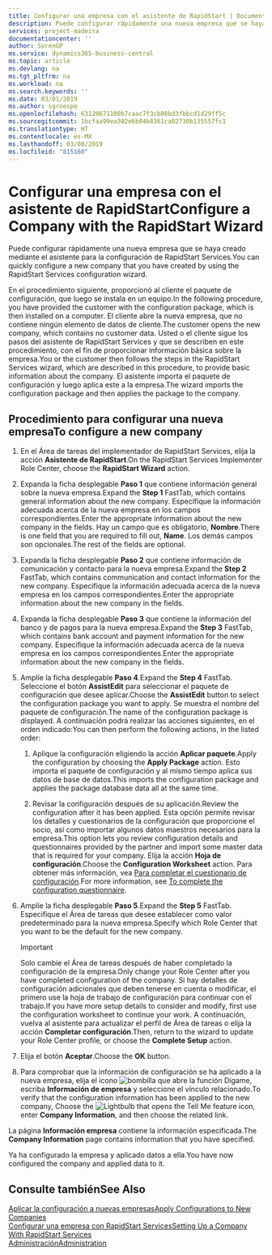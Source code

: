 ```yaml
---
title: Configurar una empresa con el asistente de RapidStart | Documentos de Microsoft
description: Puede configurar rápidamente una nueva empresa que se haya creado mediante el asistente para la configuración de RapidStart Services.
services: project-madeira
documentationcenter: ''
author: SorenGP
ms.service: dynamics365-business-central
ms.topic: article
ms.devlang: na
ms.tgt_pltfrm: na
ms.workload: na
ms.search.keywords: ''
ms.date: 03/01/2019
ms.author: sgroespe
ms.openlocfilehash: 63120671100b7caac7f3cb08bd3fbbcd1d29ff5c
ms.sourcegitcommit: 1bcfaa99ea302e6b84b8361ca02730b135557fc1
ms.translationtype: HT
ms.contentlocale: es-MX
ms.lasthandoff: 03/08/2019
ms.locfileid: "815160"
---
```

# <a name="configure-a-company-with-the-rapidstart-wizard"></a><span data-ttu-id="efc59-103">Configurar una empresa con el asistente de RapidStart</span><span class="sxs-lookup"><span data-stu-id="efc59-103">Configure a Company with the RapidStart Wizard</span></span>
<span data-ttu-id="efc59-104">Puede configurar rápidamente una nueva empresa que se haya creado mediante el asistente para la configuración de RapidStart Services.</span><span class="sxs-lookup"><span data-stu-id="efc59-104">You can quickly configure a new company that you have created by using the RapidStart Services configuration wizard.</span></span>

<span data-ttu-id="efc59-105">En el procedimiento siguiente, proporcionó al cliente el paquete de configuración, que luego se instala en un equipo.</span><span class="sxs-lookup"><span data-stu-id="efc59-105">In the following procedure, you have provided the customer with the configuration package, which is then installed on a computer.</span></span> <span data-ttu-id="efc59-106">El cliente abre la nueva empresa, que no contiene ningún elemento de datos de cliente.</span><span class="sxs-lookup"><span data-stu-id="efc59-106">The customer opens the new company, which contains no customer data.</span></span> <span data-ttu-id="efc59-107">Usted o el cliente sigue los pasos del asistente de RapidStart Services y que se describen en este procedimiento, con el fin de proporcionar información básica sobre la empresa.</span><span class="sxs-lookup"><span data-stu-id="efc59-107">You or the customer then follows the steps in the RapidStart Services wizard, which are described in this procedure, to provide basic information about the company.</span></span> <span data-ttu-id="efc59-108">El asistente importa el paquete de configuración y luego aplica este a la empresa.</span><span class="sxs-lookup"><span data-stu-id="efc59-108">The wizard imports the configuration package and then applies the package to the company.</span></span>  

## <a name="to-configure-a-new-company"></a><span data-ttu-id="efc59-109">Procedimiento para configurar una nueva empresa</span><span class="sxs-lookup"><span data-stu-id="efc59-109">To configure a new company</span></span>  
1. <span data-ttu-id="efc59-110">En el Área de tareas del implementador de RapidStart Services, elija la acción **Asistente de RapidStart**.</span><span class="sxs-lookup"><span data-stu-id="efc59-110">On the RapidStart Services Implementer Role Center, choose the **RapidStart Wizard** action.</span></span>  
2. <span data-ttu-id="efc59-111">Expanda la ficha desplegable **Paso 1** que contiene información general sobre la nueva empresa.</span><span class="sxs-lookup"><span data-stu-id="efc59-111">Expand the **Step 1** FastTab, which contains general information about the new company.</span></span> <span data-ttu-id="efc59-112">Especifique la información adecuada acerca de la nueva empresa en los campos correspondientes.</span><span class="sxs-lookup"><span data-stu-id="efc59-112">Enter the appropriate information about the new company in the fields.</span></span> <span data-ttu-id="efc59-113">Hay un campo que es obligatorio, **Nombre**.</span><span class="sxs-lookup"><span data-stu-id="efc59-113">There is one field that you are required to fill out, **Name**.</span></span> <span data-ttu-id="efc59-114">Los demás campos son opcionales.</span><span class="sxs-lookup"><span data-stu-id="efc59-114">The rest of the fields are optional.</span></span>  
3. <span data-ttu-id="efc59-115">Expanda la ficha desplegable **Paso 2** que contiene información de comunicación y contacto para la nueva empresa.</span><span class="sxs-lookup"><span data-stu-id="efc59-115">Expand the **Step 2** FastTab, which contains communication and contact information for the new company.</span></span> <span data-ttu-id="efc59-116">Especifique la información adecuada acerca de la nueva empresa en los campos correspondientes.</span><span class="sxs-lookup"><span data-stu-id="efc59-116">Enter the appropriate information about the new company in the fields.</span></span>
4. <span data-ttu-id="efc59-117">Expanda la ficha desplegable **Paso 3** que contiene la información del banco y de pagos para la nueva empresa.</span><span class="sxs-lookup"><span data-stu-id="efc59-117">Expand the **Step 3** FastTab, which contains bank account and payment information for the new company.</span></span> <span data-ttu-id="efc59-118">Especifique la información adecuada acerca de la nueva empresa en los campos correspondientes.</span><span class="sxs-lookup"><span data-stu-id="efc59-118">Enter the appropriate information about the new company in the fields.</span></span>  
5. <span data-ttu-id="efc59-119">Amplíe la ficha desplegable **Paso 4**.</span><span class="sxs-lookup"><span data-stu-id="efc59-119">Expand the **Step 4** FastTab.</span></span> <span data-ttu-id="efc59-120">Seleccione el botón **AssistEdit** para seleccionar el paquete de configuración que desee aplicar.</span><span class="sxs-lookup"><span data-stu-id="efc59-120">Choose the **AssistEdit** button to select the configuration package you want to apply.</span></span> <span data-ttu-id="efc59-121">Se muestra el nombre del paquete de configuración.</span><span class="sxs-lookup"><span data-stu-id="efc59-121">The name of the configuration package is displayed.</span></span> <span data-ttu-id="efc59-122">A continuación podrá realizar las acciones siguientes, en el orden indicado:</span><span class="sxs-lookup"><span data-stu-id="efc59-122">You can then perform the following actions, in the listed order:</span></span>  

    1. <span data-ttu-id="efc59-123">Aplique la configuración eligiendo la acción **Aplicar paquete**.</span><span class="sxs-lookup"><span data-stu-id="efc59-123">Apply the configuration by choosing the **Apply Package** action.</span></span> <span data-ttu-id="efc59-124">Esto importa el paquete de configuración y al mismo tiempo aplica sus datos de base de datos.</span><span class="sxs-lookup"><span data-stu-id="efc59-124">This imports the configuration package and applies the package database data all at the same time.</span></span>  

    2. <span data-ttu-id="efc59-125">Revisar la configuración después de su aplicación.</span><span class="sxs-lookup"><span data-stu-id="efc59-125">Review the configuration after it has been applied.</span></span> <span data-ttu-id="efc59-126">Esta opción permite revisar los detalles y cuestionarios de la configuración que proporcione el socio, así como importar algunos datos maestros necesarios para la empresa.</span><span class="sxs-lookup"><span data-stu-id="efc59-126">This option lets you review configuration details and questionnaires provided by the partner and import some master data that is required for your company.</span></span> <span data-ttu-id="efc59-127">Elija la acción **Hoja de configuración**.</span><span class="sxs-lookup"><span data-stu-id="efc59-127">Choose the **Configuration Worksheet** action.</span></span> <span data-ttu-id="efc59-128">Para obtener más información, vea [Para completar el cuestionario de configuración](admin-gather-customer-setup-values.md#to-complete-the-configuration-questionnaire).</span><span class="sxs-lookup"><span data-stu-id="efc59-128">For more information, see [To complete the configuration questionnaire](admin-gather-customer-setup-values.md#to-complete-the-configuration-questionnaire).</span></span>  

6. <span data-ttu-id="efc59-129">Amplíe la ficha desplegable **Paso 5**.</span><span class="sxs-lookup"><span data-stu-id="efc59-129">Expand the **Step 5** FastTab.</span></span> <span data-ttu-id="efc59-130">Especifique el Área de tareas que desee establecer como valor predeterminado para la nueva empresa.</span><span class="sxs-lookup"><span data-stu-id="efc59-130">Specify which Role Center that you want to be the default for the new company.</span></span>  

    > [!IMPORTANT]  
    >  <span data-ttu-id="efc59-131">Solo cambie el Área de tareas después de haber completado la configuración de la empresa.</span><span class="sxs-lookup"><span data-stu-id="efc59-131">Only change your Role Center after you have completed configuration of the company.</span></span> <span data-ttu-id="efc59-132">Si hay detalles de configuración adicionales que deben tenerse en cuenta o modificar, el primero use la hoja de trabajo de configuración para continuar con el trabajo.</span><span class="sxs-lookup"><span data-stu-id="efc59-132">If you have more setup details to consider and modify, first use the configuration worksheet to continue your work.</span></span> <span data-ttu-id="efc59-133">A continuación, vuelva al asistente para actualizar el perfil de Área de tareas o elija la acción **Completar configuración**.</span><span class="sxs-lookup"><span data-stu-id="efc59-133">Then, return to the wizard to update your Role Center profile, or choose the **Complete Setup** action.</span></span>

7. <span data-ttu-id="efc59-134">Elija el botón **Aceptar**.</span><span class="sxs-lookup"><span data-stu-id="efc59-134">Choose the **OK** button.</span></span>  
8. <span data-ttu-id="efc59-135">Para comprobar que la información de configuración se ha aplicado a la nueva empresa, elija el icono ![bombilla que abre la función Dígame](media/ui-search/search_small.png "Dígame que desea hacer"), escriba **Información de empresa** y seleccione el vínculo relacionado.</span><span class="sxs-lookup"><span data-stu-id="efc59-135">To verify that the configuration information has been applied to the new company, Choose the ![Lightbulb that opens the Tell Me feature](media/ui-search/search_small.png "Tell me what you want to do") icon, enter **Company Information**, and then choose the related link.</span></span>

<span data-ttu-id="efc59-136">La página **Información empresa** contiene la información especificada.</span><span class="sxs-lookup"><span data-stu-id="efc59-136">The **Company Information** page contains information that you have specified.</span></span>   

<span data-ttu-id="efc59-137">Ya ha configurado la empresa y aplicado datos a ella.</span><span class="sxs-lookup"><span data-stu-id="efc59-137">You have now configured the company and applied data to it.</span></span>  

## <a name="see-also"></a><span data-ttu-id="efc59-138">Consulte también</span><span class="sxs-lookup"><span data-stu-id="efc59-138">See Also</span></span>  
[<span data-ttu-id="efc59-139">Aplicar la configuración a nuevas empresas</span><span class="sxs-lookup"><span data-stu-id="efc59-139">Apply Configurations to New Companies</span></span>](admin-apply-configuration-to-new-companies.md)  
[<span data-ttu-id="efc59-140">Configurar una empresa con RapidStart Services</span><span class="sxs-lookup"><span data-stu-id="efc59-140">Setting Up a Company With RapidStart Services</span></span>](admin-set-up-a-company-with-rapidstart.md)  
[<span data-ttu-id="efc59-141">Administración</span><span class="sxs-lookup"><span data-stu-id="efc59-141">Administration</span></span>](admin-setup-and-administration.md)
